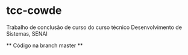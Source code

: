 # tcc-cowde
Trabalho de conclusão de curso do curso técnico Desenvolvimento de Sistemas, SENAI

** Código na branch master **
